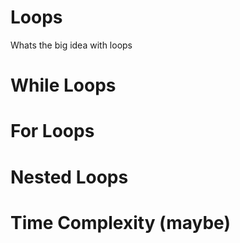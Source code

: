 # Loops

Whats the big idea with loops

# While Loops


# For Loops 


# Nested Loops


# Time Complexity (maybe)
